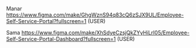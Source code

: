 Manar
https://www.figma.com/make/GhgWznS94q83cQ6zSJX9UL/Employee-Self-Service-Portal?fullscreen=1    (USER)

Sama 
https://www.figma.com/make/XhSdyeCzsjQkZYyHiLrI05/Employee-Self-Service-Portal-Dashboard?fullscreen=1 (USER)
